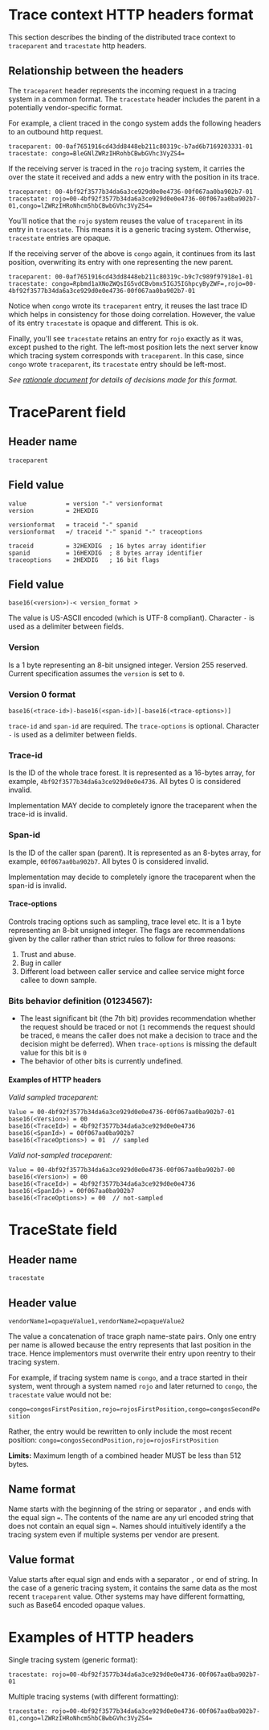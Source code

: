 # Trace context HTTP headers format

This section describes the binding of the distributed trace context to `traceparent`
and `tracestate` http headers.

## Relationship between the headers

The `traceparent` header represents the incoming request in a tracing system in
a common format. The `tracestate` header includes the parent in a potentially
vendor-specific format.

For example, a client traced in the congo system adds the following headers
to an outbound http request.
```
traceparent: 00-0af7651916cd43dd8448eb211c80319c-b7ad6b7169203331-01
tracestate: congo=BleGNlZWRzIHRohbCBwbGVhc3VyZS4=
```

If the receiving server is traced in the `rojo` tracing system, it carries
the over the state it received and adds a new entry with the position in
its trace.
```
traceparent: 00-4bf92f3577b34da6a3ce929d0e0e4736-00f067aa0ba902b7-01
tracestate: rojo=00-4bf92f3577b34da6a3ce929d0e0e4736-00f067aa0ba902b7-01,congo=lZWRzIHRoNhcm5hbCBwbGVhc3VyZS4=
```

You'll notice that the `rojo` system reuses the value of `traceparent` in its
entry in `tracestate`. This means it is a generic tracing system. Otherwise,
`tracestate` entries are opaque.

If the receiving server of the above is `congo` again, it continues from its
last position, overwriting its entry with one representing the new parent.

```
traceparent: 00-0af7651916cd43dd8448eb211c80319c-b9c7c989f97918e1-01
tracestate: congo=Rpbmd1aXNoZWQsIG5vdCBvbmx5IGJ5IGhpcyByZWF=,rojo=00-4bf92f3577b34da6a3ce929d0e0e4736-00f067aa0ba902b7-01
```

Notice when `congo` wrote its `traceparent` entry, it reuses the last trace ID
which helps in consistency for those doing correlation. However, the value of
its entry `tracestate` is opaque and different. This is ok.

Finally, you'll see `tracestate` retains an entry for `rojo` exactly as it was,
except pushed to the right. The left-most position lets the next server know
which tracing system corresponds with `traceparent`. In this case, since
`congo` wrote `traceparent`, its `tracestate` entry should be left-most.

*See [rationale document](HTTP_HEADER_FORMAT_RATIONALE.md) for details of decisions made for this format.*

# TraceParent field

## Header name

`traceparent`

## Field value

```
value           = version "-" versionformat
version         = 2HEXDIG
```



```
versionformat   = traceid "-" spanid 
versionformat   =/ traceid "-" spanid "-" traceoptions

traceid         = 32HEXDIG  ; 16 bytes array identifier
spanid          = 16HEXDIG  ; 8 bytes array identifier
traceoptions    = 2HEXDIG   ; 16 bit flags
```

## Field value

```
base16(<version>)-< version_format >
```

The value is US-ASCII encoded (which is UTF-8 compliant). Character `-` is
used as a delimiter between fields.

### Version

Is a 1 byte representing an 8-bit unsigned integer. Version 255 reserved. Current specification assumes the `version` is set to `0`.

### Version 0 format

```
base16(<trace-id>)-base16(<span-id>)[-base16(<trace-options>)]
```

`trace-id` and `span-id` are required. The `trace-options` is optional. Character `-`
 is used as a delimiter between fields.

### Trace-id

Is the ID of the whole trace forest. It is represented as a 16-bytes array, for example,
`4bf92f3577b34da6a3ce929d0e0e4736`. All bytes 0 is considered invalid.

Implementation MAY decide to completely ignore the traceparent when the trace-id is invalid.

### Span-id

Is the ID of the caller span (parent). It is represented as an 8-bytes array, for example, 
`00f067aa0ba902b7`. All bytes 0 is considered invalid.

Implementation may decide to completely ignore the traceparent when the span-id is invalid.

#### Trace-options

Controls tracing options such as sampling, trace level etc. It is a 1 byte representing an 8-bit 
unsigned integer. The flags are recommendations given by the caller rather than strict rules to 
follow for three reasons:

1. Trust and abuse.
2. Bug in caller
3. Different load between caller service and callee service might force callee to down sample.    

### Bits behavior definition (01234567):
* The least significant bit (the 7th bit) provides recommendation whether the request should be 
traced or not (`1` recommends the request should be traced, `0` means the caller does not
make a decision to trace and the decision might be deferred). When `trace-options` is missing
the default value for this bit is `0`
* The behavior of other bits is currently undefined.

#### Examples of HTTP headers

*Valid sampled traceparent:*

```
Value = 00-4bf92f3577b34da6a3ce929d0e0e4736-00f067aa0ba902b7-01
base16(<Version>) = 00
base16(<TraceId>) = 4bf92f3577b34da6a3ce929d0e0e4736
base16(<SpanId>) = 00f067aa0ba902b7
base16(<TraceOptions>) = 01  // sampled
```

*Valid not-sampled traceparent:*

```
Value = 00-4bf92f3577b34da6a3ce929d0e0e4736-00f067aa0ba902b7-00
base16(<Version>) = 00
base16(<TraceId>) = 4bf92f3577b34da6a3ce929d0e0e4736
base16(<SpanId>) = 00f067aa0ba902b7
base16(<TraceOptions>) = 00  // not-sampled
```

# TraceState field

## Header name

`tracestate`

## Header value

`vendorName1=opaqueValue1,vendorName2=opaqueValue2`

The value a concatenation of trace graph name-state pairs. Only one entry per
name is allowed because the entry represents that last position in the trace.
Hence implementors must overwrite their entry upon reentry to their tracing
system.

For example, if tracing system name is `congo`, and a trace started in their
system, went through a system named `rojo` and later returned to `congo`, the
`tracestate` value would not be:

`congo=congosFirstPosition,rojo=rojosFirstPosition,congo=congosSecondPosition`

Rather, the entry would be rewritten to only include the most recent position:
`congo=congosSecondPosition,rojo=rojosFirstPosition`

**Limits:**
Maximum length of a combined header MUST be less than 512 bytes. 

## Name format

Name starts with the beginning of the string or separator `,` and ends with the
equal sign `=`. The contents of the name are any url encoded string that does
not contain an equal sign `=`. Names should intuitively identify a the tracing
system even if multiple systems per vendor are present.

## Value format

Value starts after equal sign and ends with a separator `,` or end of string.
In the case of a generic tracing system, it contains the same data as the most
recent `traceparent` value. Other systems may have different formatting, such
as Base64 encoded opaque values.

# Examples of HTTP headers

Single tracing system (generic format): 

```
tracestate: rojo=00-4bf92f3577b34da6a3ce929d0e0e4736-00f067aa0ba902b7-01
```

Multiple tracing systems (with different formatting):

```
tracestate: rojo=00-4bf92f3577b34da6a3ce929d0e0e4736-00f067aa0ba902b7-01,congo=lZWRzIHRoNhcm5hbCBwbGVhc3VyZS4=
```
